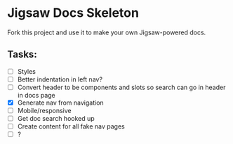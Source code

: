# Jigsaw Docs Skeleton

Fork this project and use it to make your own Jigsaw-powered docs.


## Tasks:
- [ ] Styles
- [ ] Better indentation in left nav?
- [ ] Convert header to be components and slots so search can go in header in docs page
- [x] Generate nav from navigation
- [ ] Mobile/responsive
- [ ] Get doc search hooked up
- [ ] Create content for all fake nav pages
- [ ] ?
